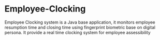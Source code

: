 # Employee-Clocking
Employee Clocking system is a Java base application, 
it monitors employee resumption time and closing time using fingerprint biometric base on digital persona.
It provide a real time clocking system for employee assessibility

